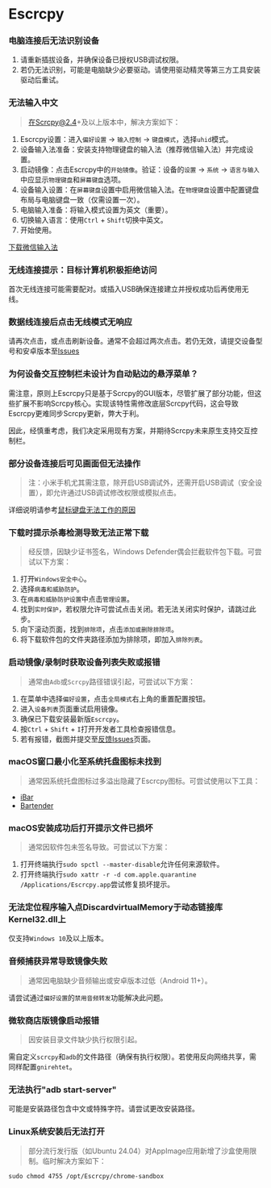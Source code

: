# Escrcpy

### 电脑连接后无法识别设备

1. 请重新插拔设备，并确保设备已授权USB调试权限。
2. 若仍无法识别，可能是电脑缺少必要驱动。请使用驱动精灵等第三方工具安装驱动后重试。

### 无法输入中文

> 在Scrcpy@2.4+及以上版本中，解决方案如下：

1. Escrcpy设置：进入`偏好设置` → `输入控制` → `键盘模式`，选择`uhid`模式。
2. 设备输入法准备：安装支持物理键盘的输入法（推荐微信输入法）并完成设置。
3. 启动镜像：点击Escrcpy中的`开始镜像`。验证：设备的`设置` → `系统` → `语言与输入`中应显示`物理键盘`和`屏幕键盘`选项。
4. 设备输入设置：在`屏幕键盘`设置中启用微信输入法。在`物理键盘`设置中配置键盘布局与电脑键盘一致（仅需设置一次）。
5. 电脑输入准备：将输入模式设置为英文（重要）。
6. 切换输入语言：使用`Ctrl` + `Shift`切换中英文。
7. 开始使用。

[下载微信输入法](https://z.weixin.qq.com/)

### 无线连接提示：目标计算机积极拒绝访问

首次无线连接可能需要配对。或插入USB确保连接建立并授权成功后再使用无线。

### 数据线连接后点击无线模式无响应

请再次点击，或点击刷新设备。通常不会超过两次点击。若仍无效，请提交设备型号和安卓版本至[Issues](https://github.com/viarotel-org/escrcpy/issues)

### 为何设备交互控制栏未设计为自动贴边的悬浮菜单？

需注意，原则上Escrcpy只是基于Scrcpy的GUI版本，尽管扩展了部分功能，但这些扩展不影响Scrcpy核心。实现该特性需修改底层Scrcpy代码，这会导致Escrcpy更难同步Scrcpy更新，弊大于利。

因此，经慎重考虑，我们决定采用现有方案，并期待Scrcpy未来原生支持交互控制栏。

### 部分设备连接后可见画面但无法操作

> 注：小米手机尤其需注意，除开启USB调试外，还需开启USB调试（安全设置），即允许通过USB调试修改权限或模拟点击。

详细说明请参考[鼠标键盘无法工作的原因](https://github.com/Genymobile/scrcpy/blob/master/FAQ.md#mouse-and-keyboard-do-not-work)

### 下载时提示杀毒检测导致无法正常下载

> 经反馈，因缺少证书签名，Windows Defender偶会拦截软件包下载。可尝试以下方案：

1. 打开`Windows安全中心`。
2. 选择`病毒和威胁防护`。
3. 在`病毒和威胁防护设置`中点击`管理设置`。
4. 找到`实时保护`，若权限允许可尝试点击关闭。若无法关闭实时保护，请跳过此步。
5. 向下滚动页面，找到`排除项`，点击`添加或删除排除项`。
6. 将下载软件包的文件夹路径添加为排除项，即加入`排除列表`。

### 启动镜像/录制时获取设备列表失败或报错

> 通常由`Adb`或`Scrcpy`路径错误引起，可尝试以下方案：

1. 在菜单中选择`偏好设置`，点击`全局模式`右上角的重置配置按钮。
2. 进入`设备列表`页面重试启用镜像。
3. 确保已下载安装最新版`Escrcpy`。
4. 按`Ctrl` + `Shift` + `I`打开开发者工具检查报错信息。
5. 若有报错，截图并提交至[反馈Issues](https://github.com/viarotel-org/escrcpy/issues)页面。

### macOS窗口最小化至系统托盘图标未找到

> 通常因系统托盘图标过多溢出隐藏了Escrcpy图标。可尝试使用以下工具：

- [iBar](https://www.better365.cn/ibar.html)
- [Bartender](https://www.macbartender.com/)

### macOS安装成功后打开提示文件已损坏

> 通常因软件包未签名导致。可尝试以下方案：

1. 打开终端执行`sudo spctl --master-disable`允许任何来源软件。
2. 打开终端执行`sudo xattr -r -d com.apple.quarantine /Applications/Escrcpy.app`尝试修复损坏提示。

### 无法定位程序输入点DiscardvirtualMemory于动态链接库Kernel32.dll上

仅支持`Windows 10`及以上版本。

### 音频捕获异常导致镜像失败

> 通常因电脑缺少音频输出或安卓版本过低（Android 11+）。

请尝试通过`偏好设置`的`禁用音频转发`功能解决此问题。

### 微软商店版镜像启动报错

> 因安装目录文件缺少执行权限引起。

需自定义`scrcpy`和`adb`的文件路径（确保有执行权限）。若使用反向网络共享，需同样配置`gnirehtet`。

### 无法执行"adb start-server"

可能是安装路径包含中文或特殊字符。请尝试更改安装路径。

### Linux系统安装后无法打开

> 部分流行发行版（如Ubuntu 24.04）对AppImage应用新增了沙盒使用限制。临时解决方案如下：

```shell
sudo chmod 4755 /opt/Escrcpy/chrome-sandbox
```